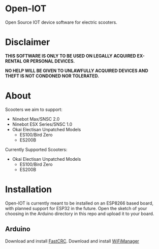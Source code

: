 # Open-IOT
Open Source IOT device software for electric scooters.

# Disclaimer
**THIS SOFTWARE IS ONLY TO BE USED ON LEGALLY ACQUIRED EX-RENTAL OR PERSONAL DEVICES.**

**NO HELP WILL BE GIVEN TO UNLAWFULLY ACQUIRED DEVICES AND THEFT IS NOT CONDONED NOR TOLERATED.**

# About
Scooters we aim to support:
* Ninebot Max/SNSC 2.0
* Ninebot ESX Series/SNSC 1.0
* Okai Electisan Unpatched Models
  * ES100/Bird Zero
  * ES200B

Currently Supported Scooters:
* Okai Electisan Unpatched Models
  * ES100/Bird Zero
  * ES200B
# Installation
Open-IOT is currently meant to be installed on an ESP8266 based board, with planned support for ESP32 in the future.
Open the sketch of your choosing in the Arduino directory in this repo and upload it to your board.

## Arduino

Download and install [FastCRC](https://github.com/FrankBoesing/FastCRC).
Download and install [WiFiManager](https://github.com/tzapu/WiFiManager)
